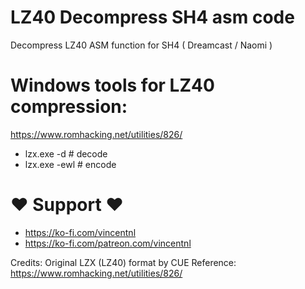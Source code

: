 # LZ40 Decompress SH4 asm code
Decompress LZ40 ASM function for SH4 ( Dreamcast / Naomi )

# Windows tools for LZ40 compression:
https://www.romhacking.net/utilities/826/
- lzx.exe -d <filename>     # decode
- lzx.exe -ewl <filename>   # encode


# ♥ Support ♥
- https://ko-fi.com/vincentnl
- https://ko-fi.com/patreon.com/vincentnl


Credits:
Original LZX (LZ40) format by CUE
Reference: https://www.romhacking.net/utilities/826/
